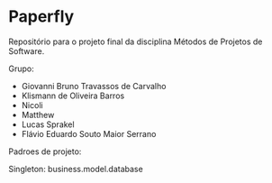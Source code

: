 # Paperfly
Repositório para o projeto final da disciplina Métodos de Projetos de Software.

Grupo: 
- Giovanni Bruno Travassos de Carvalho 
- Klismann de Oliveira Barros
- Nicoli 
- Matthew
- Lucas Sprakel 
- Flávio Eduardo Souto Maior Serrano

Padroes de projeto:

Singleton: business.model.database
